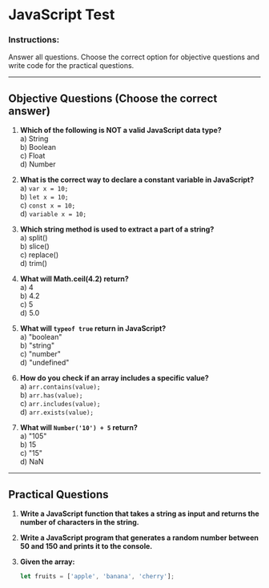 # **JavaScript Test**

### **Instructions:**  
Answer all questions. Choose the correct option for objective questions and write code for the practical questions.

---

## **Objective Questions (Choose the correct answer)**

1. **Which of the following is NOT a valid JavaScript data type?**  
   a) String  
   b) Boolean  
   c) Float  
   d) Number  

2. **What is the correct way to declare a constant variable in JavaScript?**  
   a) `var x = 10;`  
   b) `let x = 10;`  
   c) `const x = 10;`  
   d) `variable x = 10;`  

3. **Which string method is used to extract a part of a string?**  
   a) split()  
   b) slice()  
   c) replace()  
   d) trim()  

4. **What will Math.ceil(4.2) return?**  
   a) 4  
   b) 4.2  
   c) 5  
   d) 5.0  

5. **What will `typeof true` return in JavaScript?**  
   a) "boolean"  
   b) "string"  
   c) "number"  
   d) "undefined"  

6. **How do you check if an array includes a specific value?**  
   a) `arr.contains(value);`  
   b) `arr.has(value);`  
   c) `arr.includes(value);`  
   d) `arr.exists(value);`  

7. **What will `Number('10') + 5` return?**  
   a) "105"  
   b) 15  
   c) "15"  
   d) NaN  

---

## **Practical Questions**

1. **Write a JavaScript function that takes a string as input and returns the number of characters in the string.**

2. **Write a JavaScript program that generates a random number between 50 and 150 and prints it to the console.**

3. **Given the array:**

   ```javascript
   let fruits = ['apple', 'banana', 'cherry'];
